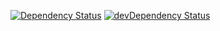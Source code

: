 [![Dependency Status](https://david-dm.org/dnode/alexa-skill-skeleton.svg)](https://david-dm.org/dnode/alexa-skill-skeleton)
[![devDependency Status](https://david-dm.org/dnode/alexa-skill-skeleton/dev-status.svg)](https://david-dm.org/dnode/alexa-skill-skeleton?type=dev)
